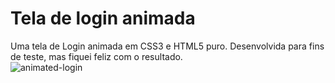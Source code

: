 # Tela de login animada
Uma tela de Login animada em CSS3 e HTML5 puro. Desenvolvida para fins de teste, mas fiquei feliz com o resultado.
<br>
![animated-login](https://user-images.githubusercontent.com/58959147/112876407-e0284c00-909b-11eb-9880-20b0187a8183.gif)

